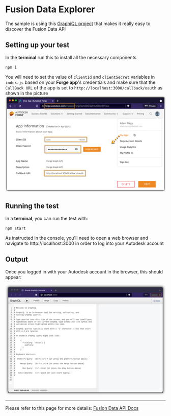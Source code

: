 # Fusion Data Explorer

The sample is using this [GraphiQL project](https://github.com/graphql/graphiql) that makes it really easy to discover the Fusion Data API

## Setting up your test
In the **terminal** run this to install all the necessary components
```
npm i
``` 

You will need to set the value of `clientId` and `clientSecret` variables in `index.js` based on your **Forge app**'s credentials and make sure that the `CallBack URL` of the app is set to `http://localhost:3000/callback/oauth` as shown in the picture\
![Get 3-legged token](./readme/ForgeCredentials.png)

## Running the test
In a **terminal**, you can run the test with:
```
npm start
```
As instructed in the console, you'll need to open a web browser and navigate to http://localhost:3000 in order to log into your Autodesk account 

## Output

Once you logged in with your Autodesk account in the browser, this should appear:

![GraphiQL](./readme/GraphiQL.png)

-----------

Please refer to this page for more details: [Fusion Data API Docs](https://forge.autodesk.com/en/docs/pim-graphql/v1/developers_guide/overview/)

